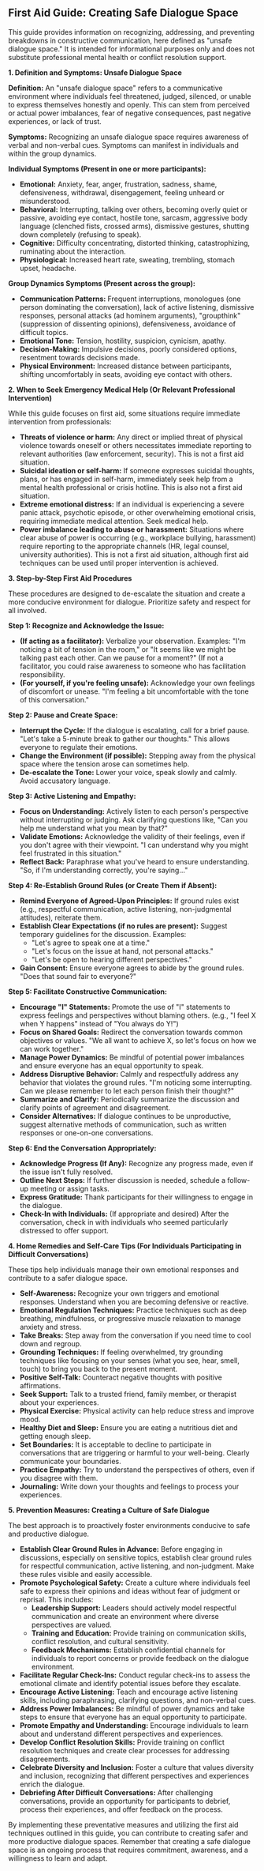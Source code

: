 ## First Aid Guide: Creating Safe Dialogue Space

This guide provides information on recognizing, addressing, and preventing breakdowns in constructive communication, here defined as "unsafe dialogue space." It is intended for informational purposes only and does not substitute professional mental health or conflict resolution support.

**1. Definition and Symptoms: Unsafe Dialogue Space**

**Definition:** An "unsafe dialogue space" refers to a communicative environment where individuals feel threatened, judged, silenced, or unable to express themselves honestly and openly. This can stem from perceived or actual power imbalances, fear of negative consequences, past negative experiences, or lack of trust.

**Symptoms:** Recognizing an unsafe dialogue space requires awareness of verbal and non-verbal cues. Symptoms can manifest in individuals and within the group dynamics.

**Individual Symptoms (Present in one or more participants):**

*   **Emotional:** Anxiety, fear, anger, frustration, sadness, shame, defensiveness, withdrawal, disengagement, feeling unheard or misunderstood.
*   **Behavioral:** Interrupting, talking over others, becoming overly quiet or passive, avoiding eye contact, hostile tone, sarcasm, aggressive body language (clenched fists, crossed arms), dismissive gestures, shutting down completely (refusing to speak).
*   **Cognitive:** Difficulty concentrating, distorted thinking, catastrophizing, ruminating about the interaction.
*   **Physiological:** Increased heart rate, sweating, trembling, stomach upset, headache.

**Group Dynamics Symptoms (Present across the group):**

*   **Communication Patterns:** Frequent interruptions, monologues (one person dominating the conversation), lack of active listening, dismissive responses, personal attacks (ad hominem arguments), "groupthink" (suppression of dissenting opinions), defensiveness, avoidance of difficult topics.
*   **Emotional Tone:** Tension, hostility, suspicion, cynicism, apathy.
*   **Decision-Making:** Impulsive decisions, poorly considered options, resentment towards decisions made.
*   **Physical Environment:** Increased distance between participants, shifting uncomfortably in seats, avoiding eye contact with others.

**2. When to Seek Emergency Medical Help (Or Relevant Professional Intervention)**

While this guide focuses on first aid, some situations require immediate intervention from professionals:

*   **Threats of violence or harm:**  Any direct or implied threat of physical violence towards oneself or others necessitates immediate reporting to relevant authorities (law enforcement, security).  This is not a first aid situation.
*   **Suicidal ideation or self-harm:** If someone expresses suicidal thoughts, plans, or has engaged in self-harm, immediately seek help from a mental health professional or crisis hotline. This is also not a first aid situation.
*   **Extreme emotional distress:**  If an individual is experiencing a severe panic attack, psychotic episode, or other overwhelming emotional crisis, requiring immediate medical attention. Seek medical help.
*   **Power imbalance leading to abuse or harassment:** Situations where clear abuse of power is occurring (e.g., workplace bullying, harassment) require reporting to the appropriate channels (HR, legal counsel, university authorities). This is not a first aid situation, although first aid techniques can be used until proper intervention is achieved.

**3. Step-by-Step First Aid Procedures**

These procedures are designed to de-escalate the situation and create a more conducive environment for dialogue.  Prioritize safety and respect for all involved.

**Step 1: Recognize and Acknowledge the Issue:**

*   **(If acting as a facilitator):**  Verbalize your observation.  Examples: "I'm noticing a bit of tension in the room," or "It seems like we might be talking past each other. Can we pause for a moment?" (If not a facilitator, you could raise awareness to someone who has facilitation responsibility.
*   **(For yourself, if you're feeling unsafe):**  Acknowledge your own feelings of discomfort or unease. "I'm feeling a bit uncomfortable with the tone of this conversation."

**Step 2: Pause and Create Space:**

*   **Interrupt the Cycle:**  If the dialogue is escalating, call for a brief pause.  "Let's take a 5-minute break to gather our thoughts."  This allows everyone to regulate their emotions.
*   **Change the Environment (if possible):** Stepping away from the physical space where the tension arose can sometimes help.
*   **De-escalate the Tone:** Lower your voice, speak slowly and calmly. Avoid accusatory language.

**Step 3: Active Listening and Empathy:**

*   **Focus on Understanding:**  Actively listen to each person's perspective without interrupting or judging. Ask clarifying questions like, "Can you help me understand what you mean by that?"
*   **Validate Emotions:** Acknowledge the validity of their feelings, even if you don't agree with their viewpoint.  "I can understand why you might feel frustrated in this situation."
*   **Reflect Back:**  Paraphrase what you've heard to ensure understanding.  "So, if I'm understanding correctly, you're saying..."

**Step 4: Re-Establish Ground Rules (or Create Them if Absent):**

*   **Remind Everyone of Agreed-Upon Principles:**  If ground rules exist (e.g., respectful communication, active listening, non-judgmental attitudes), reiterate them.
*   **Establish Clear Expectations (if no rules are present):**  Suggest temporary guidelines for the discussion. Examples:
    *   "Let's agree to speak one at a time."
    *   "Let's focus on the issue at hand, not personal attacks."
    *   "Let's be open to hearing different perspectives."
*   **Gain Consent:**  Ensure everyone agrees to abide by the ground rules. "Does that sound fair to everyone?"

**Step 5: Facilitate Constructive Communication:**

*   **Encourage "I" Statements:** Promote the use of "I" statements to express feelings and perspectives without blaming others. (e.g., "I feel X when Y happens" instead of "You always do Y!")
*   **Focus on Shared Goals:**  Redirect the conversation towards common objectives or values.  "We all want to achieve X, so let's focus on how we can work together."
*   **Manage Power Dynamics:** Be mindful of potential power imbalances and ensure everyone has an equal opportunity to speak.
*   **Address Disruptive Behavior:**  Calmly and respectfully address any behavior that violates the ground rules. "I'm noticing some interrupting. Can we please remember to let each person finish their thought?"
*   **Summarize and Clarify:**  Periodically summarize the discussion and clarify points of agreement and disagreement.
*   **Consider Alternatives:**  If dialogue continues to be unproductive, suggest alternative methods of communication, such as written responses or one-on-one conversations.

**Step 6:  End the Conversation Appropriately:**

*   **Acknowledge Progress (If Any):** Recognize any progress made, even if the issue isn't fully resolved.
*   **Outline Next Steps:** If further discussion is needed, schedule a follow-up meeting or assign tasks.
*   **Express Gratitude:**  Thank participants for their willingness to engage in the dialogue.
*   **Check-In with Individuals:**  (If appropriate and desired)  After the conversation, check in with individuals who seemed particularly distressed to offer support.

**4. Home Remedies and Self-Care Tips (For Individuals Participating in Difficult Conversations)**

These tips help individuals manage their own emotional responses and contribute to a safer dialogue space.

*   **Self-Awareness:**  Recognize your own triggers and emotional responses. Understand when you are becoming defensive or reactive.
*   **Emotional Regulation Techniques:** Practice techniques such as deep breathing, mindfulness, or progressive muscle relaxation to manage anxiety and stress.
*   **Take Breaks:** Step away from the conversation if you need time to cool down and regroup.
*   **Grounding Techniques:** If feeling overwhelmed, try grounding techniques like focusing on your senses (what you see, hear, smell, touch) to bring you back to the present moment.
*   **Positive Self-Talk:** Counteract negative thoughts with positive affirmations.
*   **Seek Support:** Talk to a trusted friend, family member, or therapist about your experiences.
*   **Physical Exercise:** Physical activity can help reduce stress and improve mood.
*   **Healthy Diet and Sleep:**  Ensure you are eating a nutritious diet and getting enough sleep.
*   **Set Boundaries:** It is acceptable to decline to participate in conversations that are triggering or harmful to your well-being.  Clearly communicate your boundaries.
*   **Practice Empathy:**  Try to understand the perspectives of others, even if you disagree with them.
*   **Journaling:** Write down your thoughts and feelings to process your experiences.

**5. Prevention Measures: Creating a Culture of Safe Dialogue**

The best approach is to proactively foster environments conducive to safe and productive dialogue.

*   **Establish Clear Ground Rules in Advance:** Before engaging in discussions, especially on sensitive topics, establish clear ground rules for respectful communication, active listening, and non-judgment. Make these rules visible and easily accessible.
*   **Promote Psychological Safety:**  Create a culture where individuals feel safe to express their opinions and ideas without fear of judgment or reprisal. This includes:
    *   **Leadership Support:**  Leaders should actively model respectful communication and create an environment where diverse perspectives are valued.
    *   **Training and Education:**  Provide training on communication skills, conflict resolution, and cultural sensitivity.
    *   **Feedback Mechanisms:**  Establish confidential channels for individuals to report concerns or provide feedback on the dialogue environment.
*   **Facilitate Regular Check-Ins:** Conduct regular check-ins to assess the emotional climate and identify potential issues before they escalate.
*   **Encourage Active Listening:**  Teach and encourage active listening skills, including paraphrasing, clarifying questions, and non-verbal cues.
*   **Address Power Imbalances:**  Be mindful of power dynamics and take steps to ensure that everyone has an equal opportunity to participate.
*   **Promote Empathy and Understanding:**  Encourage individuals to learn about and understand different perspectives and experiences.
*   **Develop Conflict Resolution Skills:**  Provide training on conflict resolution techniques and create clear processes for addressing disagreements.
*   **Celebrate Diversity and Inclusion:**  Foster a culture that values diversity and inclusion, recognizing that different perspectives and experiences enrich the dialogue.
*   **Debriefing After Difficult Conversations:**  After challenging conversations, provide an opportunity for participants to debrief, process their experiences, and offer feedback on the process.

By implementing these preventative measures and utilizing the first aid techniques outlined in this guide, you can contribute to creating safer and more productive dialogue spaces. Remember that creating a safe dialogue space is an ongoing process that requires commitment, awareness, and a willingness to learn and adapt.
